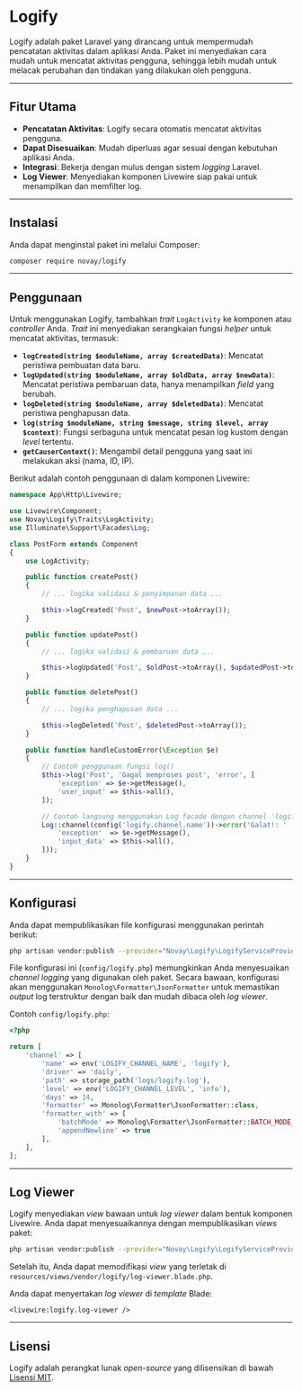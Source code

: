 # Logify

Logify adalah paket Laravel yang dirancang untuk mempermudah pencatatan aktivitas dalam aplikasi Anda. Paket ini menyediakan cara mudah untuk mencatat aktivitas pengguna, sehingga lebih mudah untuk melacak perubahan dan tindakan yang dilakukan oleh pengguna.

-----

## Fitur Utama

  - **Pencatatan Aktivitas**: Logify secara otomatis mencatat aktivitas pengguna.
  - **Dapat Disesuaikan**: Mudah diperluas agar sesuai dengan kebutuhan aplikasi Anda.
  - **Integrasi**: Bekerja dengan mulus dengan sistem *logging* Laravel.
  - **Log Viewer**: Menyediakan komponen Livewire siap pakai untuk menampilkan dan memfilter log.

-----

## Instalasi

Anda dapat menginstal paket ini melalui Composer:

```bash
composer require novay/logify
```

-----

## Penggunaan

Untuk menggunakan Logify, tambahkan *trait* `LogActivity` ke komponen atau *controller* Anda. *Trait* ini menyediakan serangkaian fungsi *helper* untuk mencatat aktivitas, termasuk:

  * **`logCreated(string $moduleName, array $createdData)`**: Mencatat peristiwa pembuatan data baru.
  * **`logUpdated(string $moduleName, array $oldData, array $newData)`**: Mencatat peristiwa pembaruan data, hanya menampilkan *field* yang berubah.
  * **`logDeleted(string $moduleName, array $deletedData)`**: Mencatat peristiwa penghapusan data.
  * **`log(string $moduleName, string $message, string $level, array $context)`**: Fungsi serbaguna untuk mencatat pesan log kustom dengan *level* tertentu.
  * **`getCauserContext()`**: Mengambil detail pengguna yang saat ini melakukan aksi (nama, ID, IP).

Berikut adalah contoh penggunaan di dalam komponen Livewire:

```php
namespace App\Http\Livewire;

use Livewire\Component;
use Novay\Logify\Traits\LogActivity;
use Illuminate\Support\Facades\Log;

class PostForm extends Component
{
    use LogActivity;

    public function createPost()
    {
        // ... logika validasi & penyimpanan data ...

        $this->logCreated('Post', $newPost->toArray());
    }

    public function updatePost()
    {
        // ... logika validasi & pembaruan data ...

        $this->logUpdated('Post', $oldPost->toArray(), $updatedPost->toArray());
    }

    public function deletePost()
    {
        // ... logika penghapusan data ...

        $this->logDeleted('Post', $deletedPost->toArray());
    }

    public function handleCustomError(\Exception $e)
    {
        // Contoh penggunaan fungsi log()
        $this->log('Post', 'Gagal memproses post', 'error', [
            'exception' => $e->getMessage(),
            'user_input' => $this->all(),
        ]);

        // Contoh langsung menggunakan Log facade dengan channel 'logify'
        Log::channel(config('logify.channel.name'))->error('Galat!: ' . $e->getMessage(), array_merge($this->getCauserContext(), [
            'exception'  => $e->getMessage(),
            'input_data' => $this->all(),
        ]));
    }
}
```

-----

## Konfigurasi

Anda dapat mempublikasikan file konfigurasi menggunakan perintah berikut:

```bash
php artisan vendor:publish --provider="Novay\Logify\LogifyServiceProvider"
```

File konfigurasi ini (`config/logify.php`) memungkinkan Anda menyesuaikan *channel logging* yang digunakan oleh paket. Secara bawaan, konfigurasi akan menggunakan `Monolog\Formatter\JsonFormatter` untuk memastikan *output* log terstruktur dengan baik dan mudah dibaca oleh *log viewer*.

Contoh `config/logify.php`:

```php
<?php

return [
    'channel' => [
        'name' => env('LOGIFY_CHANNEL_NAME', 'logify'),
        'driver' => 'daily',
        'path' => storage_path('logs/logify.log'),
        'level' => env('LOGIFY_CHANNEL_LEVEL', 'info'),
        'days' => 14,
        'formatter' => Monolog\Formatter\JsonFormatter::class,
        'formatter_with' => [
            'batchMode' => Monolog\Formatter\JsonFormatter::BATCH_MODE_NEWLINES,
            'appendNewline' => true
        ],
    ],
];
```

-----

## Log Viewer

Logify menyediakan *view* bawaan untuk *log viewer* dalam bentuk komponen Livewire. Anda dapat menyesuaikannya dengan mempublikasikan *views* paket:

```bash
php artisan vendor:publish --provider="Novay\Logify\LogifyServiceProvider"
```

Setelah itu, Anda dapat memodifikasi *view* yang terletak di `resources/views/vendor/logify/log-viewer.blade.php`.

Anda dapat menyertakan *log viewer* di *template* Blade:

```blade
<livewire:logify.log-viewer />
```

-----

## Lisensi

Logify adalah perangkat lunak *open-source* yang dilisensikan di bawah [Lisensi MIT](https://opensource.org/licenses/mit-license.php).
